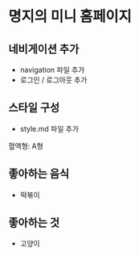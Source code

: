 # 명지의 미니 홈페이지

## 네비게이션 추가

- navigation 파일 추가
- 로그인 / 로그아웃 추가

## 스타일 구성

- style.md 파일 추가

혈액형: A형

## 좋아하는 음식

- 떡볶이

## 좋아하는 것

- 고양이
